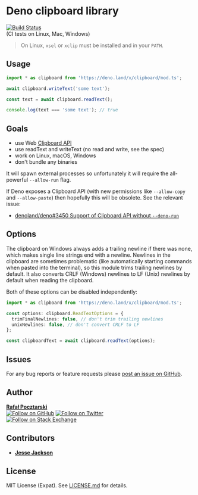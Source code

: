 Deno clipboard library
=

[![Build Status][actions-img]][actions-url]<br>(CI tests on Linux, Mac, Windows)

> On Linux, `xsel` or `xclip` must be installed and in your `PATH`.

Usage
-

```ts
import * as clipboard from 'https://deno.land/x/clipboard/mod.ts';

await clipboard.writeText('some text');

const text = await clipboard.readText();

console.log(text === 'some text'); // true
```

Goals
-

- use Web [Clipboard API](https://developer.mozilla.org/en-US/docs/Web/API/Clipboard)
- use readText and writeText (no read and write, see the spec)
- work on Linux, macOS, Windows
- don't bundle any binaries

It will spawn external processes so unfortunately
it will require the all-powerful `--allow-run` flag.

If Deno exposes a Clipboard API
(with new permissions like `--allow-copy` and `--allow-paste`)
then hopefully this will be obsolete. See the relevant issue:

- [denoland/deno#3450 Support of Clipboard API without `--deno-run`](https://github.com/denoland/deno/issues/3450)

Options
-
The clipboard on Windows always adds a trailing newline if there was none,
which makes single line strings end with a newline. Newlines in the clipboard are sometimes
problematic (like automatically starting commands when pasted into the terminal), so this module trims trailing newlines by default. It also converts CRLF (Windows) newlines to LF (Unix) newlines by default when reading the clipboard.

Both of these options can be disabled independently:

```ts
import * as clipboard from 'https://deno.land/x/clipboard/mod.ts';

const options: clipboard.ReadTextOptions = {
  trimFinalNewlines: false, // don't trim trailing newlines
  unixNewlines: false, // don't convert CRLF to LF
};

const clipboardText = await clipboard.readText(options);
```

Issues
-
For any bug reports or feature requests please
[post an issue on GitHub][issues-url].

Author
-
[**Rafał Pocztarski**](https://pocztarski.com/)
<br/>
[![Follow on GitHub][github-follow-img]][github-follow-url]
[![Follow on Twitter][twitter-follow-img]][twitter-follow-url]
<br/>
[![Follow on Stack Exchange][stackexchange-img]][stackoverflow-url]

Contributors
-
- [**Jesse Jackson**](https://github.com/jsejcksn)

License
-
MIT License (Expat). See [LICENSE.md](LICENSE.md) for details.

[github-url]: https://github.com/rsp/deno-clipboard
[readme-url]: https://github.com/rsp/deno-clipboard#readme
[issues-url]: https://github.com/rsp/deno-clipboard/issues
[license-url]: https://github.com/rsp/deno-clipboard/blob/master/LICENSE.md
[actions-url]: https://github.com/rsp/deno-clipboard/actions
[actions-img]: https://github.com/rsp/deno-clipboard/workflows/ci/badge.svg?branch=master&event=push
[travis-url]: https://travis-ci.org/rsp/deno-clipboard
[travis-img]: https://travis-ci.org/rsp/deno-clipboard.svg?branch=master
[snyk-url]: https://snyk.io/test/github/rsp/deno-clipboard
[snyk-img]: https://snyk.io/test/github/rsp/deno-clipboard/badge.svg
[david-url]: https://david-dm.org/rsp/deno-clipboard
[david-img]: https://david-dm.org/rsp/deno-clipboard/status.svg
[install-img]: https://nodei.co/npm/ende.png?compact=true
[downloads-img]: https://img.shields.io/npm/dt/ende.svg
[license-img]: https://img.shields.io/npm/l/ende.svg
[stats-url]: http://npm-stat.com/charts.html?package=ende
[github-follow-url]: https://github.com/rsp
[github-follow-img]: https://img.shields.io/github/followers/rsp.svg?style=social&logo=github&label=Follow
[twitter-follow-url]: https://twitter.com/intent/follow?screen_name=pocztarski
[twitter-follow-img]: https://img.shields.io/twitter/follow/pocztarski.svg?style=social&logo=twitter&label=Follow
[stackoverflow-url]: https://stackoverflow.com/users/613198/rsp
[stackexchange-url]: https://stackexchange.com/users/303952/rsp
[stackexchange-img]: https://stackexchange.com/users/flair/303952.png
